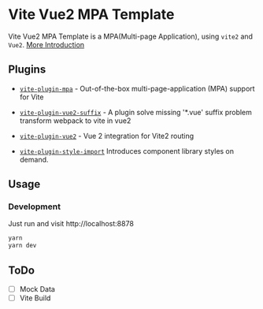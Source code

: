 # Vite Vue2 MPA Template

Vite Vue2 MPA Template is a MPA(Multi-page Application), using `vite2` and `Vue2`. [More Introduction](https://selenes-blog.vercel.app/views/%E6%9E%84%E5%BB%BA%E5%B7%A5%E5%85%B7/Vite2+Vue2+mpa%E7%9A%84%E6%9C%80%E4%BD%B3%E5%AE%9E%E8%B7%B5.html)


## Plugins

- [`vite-plugin-mpa`](https://github.com/IndexXuan/vite-plugin-mpa) - Out-of-the-box multi-page-application (MPA) support for Vite

- [`vite-plugin-vue2-suffix`](https://github.com/williamyorkl/vite-plugin-vue2-suffix) - A plugin solve missing '*.vue' suffix problem transform webpack to vite in vue2

- [`vite-plugin-vue2`](https://github.com/underfin/vite-plugin-vue2) - Vue 2 integration for Vite2
  routing

- [`vite-plugin-style-import`](https://github.com/anncwb/vite-plugin-style-import) Introduces component library styles on demand.



## Usage

### Development

Just run and visit http://localhost:8878

```bash
yarn
yarn dev
```


## ToDo

- [ ] Mock Data
- [ ] Vite Build